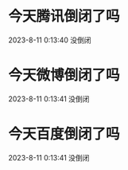 # 今天腾讯倒闭了吗

2023-8-11 0:13:40 没倒闭

# 今天微博倒闭了吗

2023-8-11 0:13:41 没倒闭

# 今天百度倒闭了吗

2023-8-11 0:13:41 没倒闭

